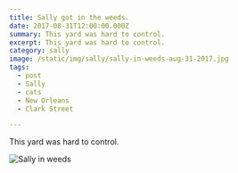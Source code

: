 ```yaml
---
title: Sally got in the weeds.
date: 2017-08-31T12:00:00.000Z
summary: This yard was hard to control.
excerpt: This yard was hard to control.
category: sally
image: /static/img/sally/sally-in-weeds-aug-31-2017.jpg
tags:
  - post
  - Sally
  - cats
  - New Orleans
  - Clark Street

---
```


This yard was hard to control.

![Sally in weeds](/static/img/sally/sally/sally-in-weeds-aug-31-2017.jpg "Sally in weeds")